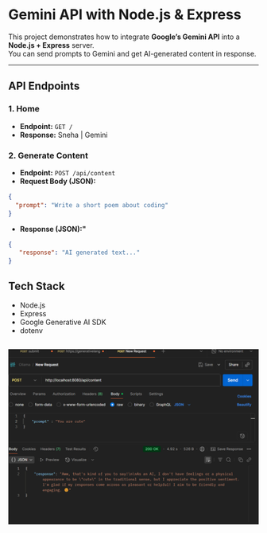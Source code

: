 # Gemini API with Node.js & Express

This project demonstrates how to integrate **Google’s Gemini API** into a **Node.js + Express** server.  
You can send prompts to Gemini and get AI-generated content in response.

---

## API Endpoints
  
### 1. Home
- **Endpoint:** `GET /`
- **Response:** Sneha | Gemini

### 2. Generate Content
- **Endpoint:** `POST /api/content`  
- **Request Body (JSON):**
```json
{
  "prompt": "Write a short poem about coding"
}
```
- **Response (JSON):"**
```json
{
   "response": "AI generated text..."
}
```

## Tech Stack

   - Node.js
   - Express
   - Google Generative AI SDK
   - dotenv
## 
![Postman_Post_req](./images/Gemini_Postman.png)
